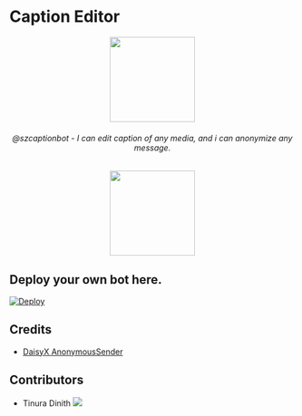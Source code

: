 # Caption Editor

<p align="center"><a href="http://t.me/szcaptionbot"><img src="https://user-images.githubusercontent.com/87059430/131252217-e42cef95-70d6-45fc-abf8-ac4562627490.png" width="150"></a></p>

<h6 align="center"> @szcaptionbot - I can edit caption of any media, and i can anonymize any message. </h6>
 
<p align="center"> <a href=http://t.me/szcaptionbot><img src="https://user-images.githubusercontent.com/87059430/129430712-ea56286d-e8c7-457f-b267-b4b38704f955.png" width="150"></a></p>

## Deploy your own bot here.
[![Deploy](https://www.herokucdn.com/deploy/button.svg)](https://heroku.com/deploy?template=https://github.com/TinuraD/EF-Caption-Editor.git)

## Credits
- [DaisyX AnonymousSender](https://github.com/TeamDaisyX/AnonymousSender)

## Contributors

- Tinura Dinith <a href="https://github.com/TinuraD"><img src="https://img.shields.io/badge/TinuraD-107D8D?logo=github"></a>


